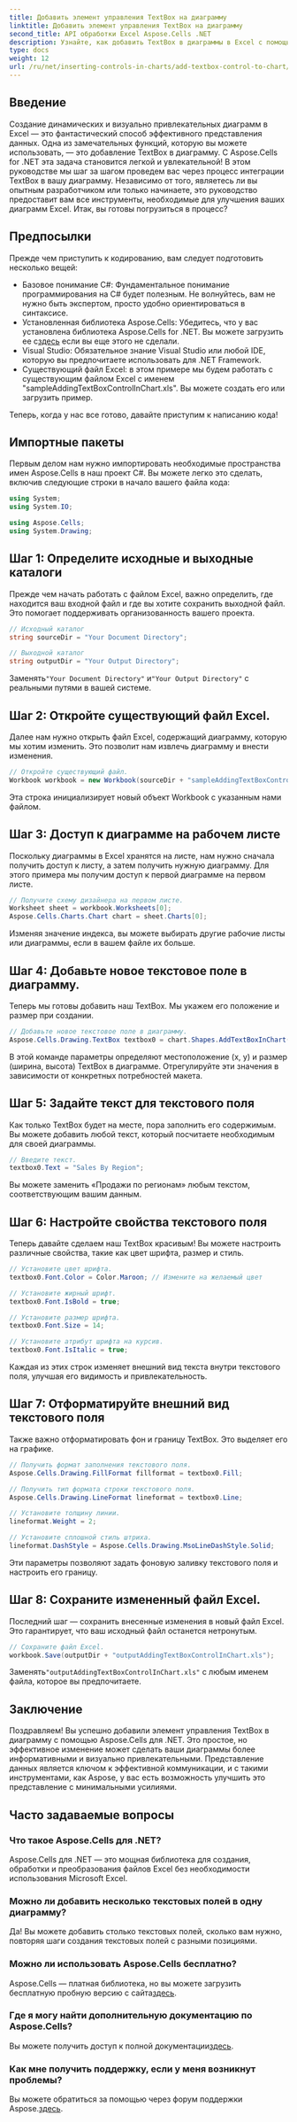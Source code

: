 ```yaml
---
title: Добавить элемент управления TextBox на диаграмму
linktitle: Добавить элемент управления TextBox на диаграмму
second_title: API обработки Excel Aspose.Cells .NET
description: Узнайте, как добавить TextBox в диаграммы в Excel с помощью Aspose.Cells для .NET. Улучшите визуализацию данных без усилий.
type: docs
weight: 12
url: /ru/net/inserting-controls-in-charts/add-textbox-control-to-chart/
---
```

## Введение

Создание динамических и визуально привлекательных диаграмм в Excel — это фантастический способ эффективного представления данных. Одна из замечательных функций, которую вы можете использовать, — это добавление TextBox в диаграмму. С Aspose.Cells for .NET эта задача становится легкой и увлекательной! В этом руководстве мы шаг за шагом проведем вас через процесс интеграции TextBox в вашу диаграмму. Независимо от того, являетесь ли вы опытным разработчиком или только начинаете, это руководство предоставит вам все инструменты, необходимые для улучшения ваших диаграмм Excel. Итак, вы готовы погрузиться в процесс?

## Предпосылки

Прежде чем приступить к кодированию, вам следует подготовить несколько вещей:

- Базовое понимание C#: Фундаментальное понимание программирования на C# будет полезным. Не волнуйтесь, вам не нужно быть экспертом, просто удобно ориентироваться в синтаксисе.
-  Установленная библиотека Aspose.Cells: Убедитесь, что у вас установлена библиотека Aspose.Cells for .NET. Вы можете загрузить ее с[здесь](https://releases.aspose.com/cells/net/) если вы еще этого не сделали.
- Visual Studio: Обязательное знание Visual Studio или любой IDE, которую вы предпочитаете использовать для .NET Framework.
- Существующий файл Excel: в этом примере мы будем работать с существующим файлом Excel с именем "sampleAddingTextBoxControlInChart.xls". Вы можете создать его или загрузить пример.

Теперь, когда у нас все готово, давайте приступим к написанию кода!

## Импортные пакеты

Первым делом нам нужно импортировать необходимые пространства имен Aspose.Cells в наш проект C#. Вы можете легко это сделать, включив следующие строки в начало вашего файла кода:

```csharp
using System;
using System.IO;

using Aspose.Cells;
using System.Drawing;
```

## Шаг 1: Определите исходные и выходные каталоги

Прежде чем начать работать с файлом Excel, важно определить, где находится ваш входной файл и где вы хотите сохранить выходной файл. Это помогает поддерживать организованность вашего проекта.

```csharp
// Исходный каталог
string sourceDir = "Your Document Directory";

// Выходной каталог
string outputDir = "Your Output Directory";
```
 Заменять`"Your Document Directory"` и`"Your Output Directory"` с реальными путями в вашей системе.

## Шаг 2: Откройте существующий файл Excel.

Далее нам нужно открыть файл Excel, содержащий диаграмму, которую мы хотим изменить. Это позволит нам извлечь диаграмму и внести изменения.

```csharp
// Откройте существующий файл.
Workbook workbook = new Workbook(sourceDir + "sampleAddingTextBoxControlInChart.xls");
```
Эта строка инициализирует новый объект Workbook с указанным нами файлом.

## Шаг 3: Доступ к диаграмме на рабочем листе

Поскольку диаграммы в Excel хранятся на листе, нам нужно сначала получить доступ к листу, а затем получить нужную диаграмму. Для этого примера мы получим доступ к первой диаграмме на первом листе.

```csharp
// Получите схему дизайнера на первом листе.
Worksheet sheet = workbook.Worksheets[0];
Aspose.Cells.Charts.Chart chart = sheet.Charts[0];
```
Изменяя значение индекса, вы можете выбирать другие рабочие листы или диаграммы, если в вашем файле их больше.

## Шаг 4: Добавьте новое текстовое поле в диаграмму.

Теперь мы готовы добавить наш TextBox. Мы укажем его положение и размер при создании.

```csharp
// Добавьте новое текстовое поле в диаграмму.
Aspose.Cells.Drawing.TextBox textbox0 = chart.Shapes.AddTextBoxInChart(400, 1100, 350, 2550);
```
В этой команде параметры определяют местоположение (x, y) и размер (ширина, высота) TextBox в диаграмме. Отрегулируйте эти значения в зависимости от конкретных потребностей макета.

## Шаг 5: Задайте текст для текстового поля

Как только TextBox будет на месте, пора заполнить его содержимым. Вы можете добавить любой текст, который посчитаете необходимым для своей диаграммы.

```csharp
// Введите текст.
textbox0.Text = "Sales By Region";
```
Вы можете заменить «Продажи по регионам» любым текстом, соответствующим вашим данным.

## Шаг 6: Настройте свойства текстового поля

Теперь давайте сделаем наш TextBox красивым! Вы можете настроить различные свойства, такие как цвет шрифта, размер и стиль.

```csharp
// Установите цвет шрифта.
textbox0.Font.Color = Color.Maroon; // Измените на желаемый цвет

// Установите жирный шрифт.
textbox0.Font.IsBold = true;

// Установите размер шрифта.
textbox0.Font.Size = 14;

// Установите атрибут шрифта на курсив.
textbox0.Font.IsItalic = true;
```

Каждая из этих строк изменяет внешний вид текста внутри текстового поля, улучшая его видимость и привлекательность.

## Шаг 7: Отформатируйте внешний вид текстового поля

Также важно отформатировать фон и границу TextBox. Это выделяет его на графике.

```csharp
// Получить формат заполнения текстового поля.
Aspose.Cells.Drawing.FillFormat fillformat = textbox0.Fill;

// Получить тип формата строки текстового поля.
Aspose.Cells.Drawing.LineFormat lineformat = textbox0.Line;

// Установите толщину линии.
lineformat.Weight = 2;

// Установите сплошной стиль штриха.
lineformat.DashStyle = Aspose.Cells.Drawing.MsoLineDashStyle.Solid;
```

Эти параметры позволяют задать фоновую заливку текстового поля и настроить его границу.

## Шаг 8: Сохраните измененный файл Excel.

Последний шаг — сохранить внесенные изменения в новый файл Excel. Это гарантирует, что ваш исходный файл останется нетронутым.

```csharp
// Сохраните файл Excel.
workbook.Save(outputDir + "outputAddingTextBoxControlInChart.xls");
```
 Заменять`"outputAddingTextBoxControlInChart.xls"` с любым именем файла, которое вы предпочитаете.

## Заключение

Поздравляем! Вы успешно добавили элемент управления TextBox в диаграмму с помощью Aspose.Cells для .NET. Это простое, но эффективное изменение может сделать ваши диаграммы более информативными и визуально привлекательными. Представление данных является ключом к эффективной коммуникации, и с такими инструментами, как Aspose, у вас есть возможность улучшить это представление с минимальными усилиями.

## Часто задаваемые вопросы

### Что такое Aspose.Cells для .NET?
Aspose.Cells для .NET — это мощная библиотека для создания, обработки и преобразования файлов Excel без необходимости использования Microsoft Excel.

### Можно ли добавить несколько текстовых полей в одну диаграмму?
Да! Вы можете добавить столько текстовых полей, сколько вам нужно, повторяя шаги создания текстовых полей с разными позициями.

### Можно ли использовать Aspose.Cells бесплатно?
 Aspose.Cells — платная библиотека, но вы можете загрузить бесплатную пробную версию с сайта[здесь](https://releases.aspose.com/).

### Где я могу найти дополнительную документацию по Aspose.Cells?
 Вы можете получить доступ к полной документации[здесь](https://reference.aspose.com/cells/net/).

### Как мне получить поддержку, если у меня возникнут проблемы?
 Вы можете обратиться за помощью через форум поддержки Aspose.[здесь](https://forum.aspose.com/c/cells/9).